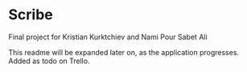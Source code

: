 # Scribe
Final project for Kristian Kurktchiev and Nami Pour Sabet Ali


This readme will be expanded later on, as the application progresses.
Added as todo on Trello.
